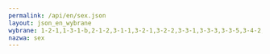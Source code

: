 ```yaml
---
permalink: /api/en/sex.json
layout: json_en_wybrane
wybrane: 1-2-1,1-3-1-b,2-1-2,3-1-1,3-2-1,3-2-2,3-3-1,3-3-3,3-3-5,3-4-2,3-7-1,3-7-2,4-1-1,4-2-2,4-3-1,4-6-1,5-2-1,5-3-1,5-4-1,5-5-1,5-5-2,5-a-1-a,5-a-1-b,5-b-1,8-3-1,8-5-1,8-5-2,8-10-2,10-2-1,16-2-3,16-3-2,16-7-1,2-7-a-0,3-1-a-0,3-1-b-0,3-1-c-0,3-1-d-0,3-1-e-0,3-1-f-0,3-3-b-0,4-4-a-0,5-1-a-0,5-1-b-0,5-1-c-0,5-3-a-0,8-3-a-0,8-5-a-0,8-7-a-0
nazwa: sex
---
```

